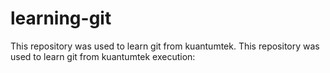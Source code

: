 # learning-git
This repository was used to learn git from kuantumtek.
This repository was used to learn git from kuantumtek
execution:
